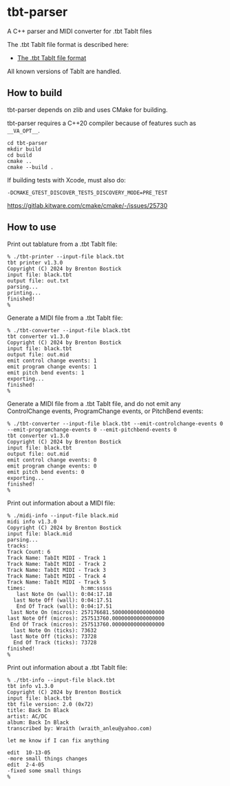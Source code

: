 
# tbt-parser
A C++ parser and MIDI converter for .tbt TabIt files

The .tbt TabIt file format is described here:

* [The .tbt TabIt file format](https://github.com/bostick/tabit-file-format)


All known versions of TabIt are handled.


## How to build

tbt-parser depends on zlib and uses CMake for building.

tbt-parser requires a C++20 compiler because of features such as `__VA_OPT__`.

```
cd tbt-parser
mkdir build
cd build
cmake ..
cmake --build .
```

If building tests with Xcode, must also do:
```
-DCMAKE_GTEST_DISCOVER_TESTS_DISCOVERY_MODE=PRE_TEST
```

https://gitlab.kitware.com/cmake/cmake/-/issues/25730


## How to use

Print out tablature from a .tbt TabIt file:
```
% ./tbt-printer --input-file black.tbt                                                                     
tbt printer v1.3.0
Copyright (C) 2024 by Brenton Bostick
input file: black.tbt
output file: out.txt
parsing...
printing...
finished!
% 
```

Generate a MIDI file from a .tbt TabIt file:
```
% ./tbt-converter --input-file black.tbt 
tbt converter v1.3.0
Copyright (C) 2024 by Brenton Bostick
input file: black.tbt
output file: out.mid
emit control change events: 1
emit program change events: 1
emit pitch bend events: 1
exporting...
finished!
% 
```

Generate a MIDI file from a .tbt TabIt file, and do not emit any ControlChange events, ProgramChange events, or PitchBend events:
```
% ./tbt-converter --input-file black.tbt --emit-controlchange-events 0 --emit-programchange-events 0 --emit-pitchbend-events 0
tbt converter v1.3.0
Copyright (C) 2024 by Brenton Bostick
input file: black.tbt
output file: out.mid
emit control change events: 0
emit program change events: 0
emit pitch bend events: 0
exporting...
finished!
% 
```

Print out information about a MIDI file:
```
% ./midi-info --input-file black.mid 
midi info v1.3.0
Copyright (C) 2024 by Brenton Bostick
input file: black.mid
parsing...
tracks:
Track Count: 6
Track Name: TabIt MIDI - Track 1
Track Name: TabIt MIDI - Track 2
Track Name: TabIt MIDI - Track 3
Track Name: TabIt MIDI - Track 4
Track Name: TabIt MIDI - Track 5
times:                  h:mm:sssss
   last Note On (wall): 0:04:17.18
  last Note Off (wall): 0:04:17.51
   End Of Track (wall): 0:04:17.51
 last Note On (micros): 257176681.50000000000000000
last Note Off (micros): 257513760.00000000000000000
 End Of Track (micros): 257513760.00000000000000000
  last Note On (ticks): 73632
 last Note Off (ticks): 73728
  End Of Track (ticks): 73728
finished!
% 
```

Print out information about a .tbt TabIt file:
```
% ./tbt-info --input-file black.tbt
tbt info v1.3.0
Copyright (C) 2024 by Brenton Bostick
input file: black.tbt
tbt file version: 2.0 (0x72)
title: Back In Black
artist: AC/DC
album: Back In Black
transcribed by: Wraith (wraith_anleu@yahoo.com)

let me know if I can fix anything

edit  10-13-05
-more small things changes
edit  2-4-05 
-fixed some small things
% 
```





